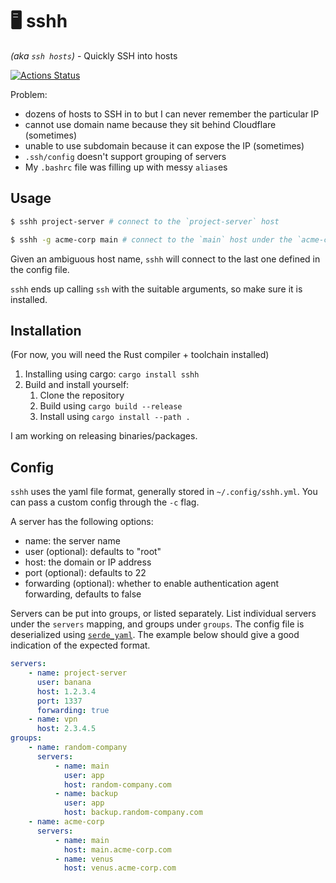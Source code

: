 # 🖥️ sshh

_(aka `ssh hosts`)_ - Quickly SSH into hosts

[![Actions Status](https://github.com/daniellockyer/sshh/workflows/CI/badge.svg)](https://github.com/daniellockyer/sshh/actions)

Problem:

* dozens of hosts to SSH in to but I can never remember the particular IP
* cannot use domain name because they sit behind Cloudflare (sometimes)
* unable to use subdomain because it can expose the IP (sometimes)
* `.ssh/config` doesn't support grouping of servers
* My `.bashrc` file was filling up with messy `alias`es

## Usage

```bash
$ sshh project-server # connect to the `project-server` host

$ sshh -g acme-corp main # connect to the `main` host under the `acme-corp` group
```

Given an ambiguous host name, `sshh` will connect to the last one defined in the config file.

`sshh` ends up calling `ssh` with the suitable arguments, so make sure it is installed.

## Installation

(For now, you will need the Rust compiler + toolchain installed)

1. Installing using cargo: `cargo install sshh`
1. Build and install yourself:
    1. Clone the repository
    1. Build using `cargo build --release`
    1. Install using `cargo install --path .`

I am working on releasing binaries/packages.

## Config

`sshh` uses the yaml file format, generally stored in `~/.config/sshh.yml`. You can pass a custom config through the `-c` flag.

A server has the following options:

* name: the server name
* user (optional): defaults to "root"
* host: the domain or IP address
* port (optional): defaults to 22
* forwarding (optional): whether to enable authentication agent forwarding, defaults to false

Servers can be put into groups, or listed separately. List individual servers under the `servers` mapping, and groups under `groups`. The config file is deserialized using [`serde_yaml`](https://docs.rs/serde_yaml/). The example below should give a good indication of the expected format.

```yml
servers:
    - name: project-server
      user: banana
      host: 1.2.3.4
      port: 1337
      forwarding: true
    - name: vpn
      host: 2.3.4.5
groups:
    - name: random-company
      servers:
          - name: main
            user: app
            host: random-company.com
          - name: backup
            user: app
            host: backup.random-company.com
    - name: acme-corp
      servers:
          - name: main
            host: main.acme-corp.com
          - name: venus
            host: venus.acme-corp.com
```
